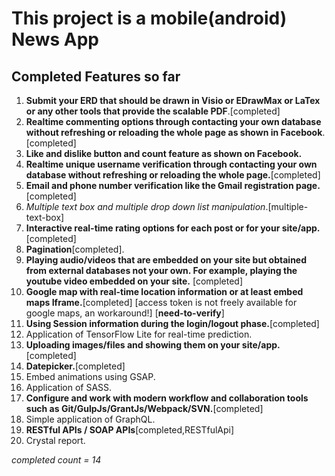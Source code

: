 # This project is a mobile(android) News App
## Completed Features so far
1. **Submit your ERD that should be drawn in Visio or EDrawMax or LaTex or any other tools that provide the scalable PDF**.[completed]
2. **Realtime commenting options through contacting your own database without refreshing or reloading the whole page as shown in Facebook**.[completed]
3. **Like and dislike button and count feature as shown on Facebook.**
4. **Realtime unique username verification through contacting your own database without refreshing or reloading the whole page.**[completed]
5. **Email and phone number verification like the Gmail registration page.**[completed]
6. *Multiple text box and multiple drop down list manipulation*.[multiple-text-box]
7. **Interactive real-time rating options for each post or for your site/app.**[completed]
8. **Pagination**[completed].
9. **Playing audio/videos that are embedded on your site but obtained from external databases not your own. For example, playing the youtube video embedded on your site.** [completed]
10. **Google map with real-time location information or at least embed maps Iframe.**[completed]
  [access token is not freely available for google maps, an workaround!] [**need-to-verify**]
11. **Using Session information during the login/logout phase.**[completed]
12. Application of TensorFlow Lite for real-time prediction.
13. **Uploading images/files and showing them on your site/app.**[completed]
14. **Datepicker.**[completed]
15. Embed animations using GSAP.
16. Application of SASS.
17. **Configure and work with modern workflow and collaboration tools such as Git/GulpJs/GrantJs/Webpack/SVN.**[completed]
18. Simple application of GraphQL.
19. **RESTful APIs / SOAP APIs**[completed,RESTfulApi]
20. Crystal report.

*completed count = 14*